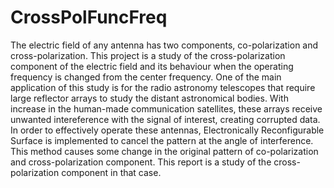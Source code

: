 # CrossPolFuncFreq
The electric field of any antenna has two components, co-polarization and cross-polarization. This project is a study of the cross-polarization component of the electric field and its behaviour when the operating frequency is changed from the center frequency. One of the main application of this study is for the radio astronomy telescopes that require large reflector arrays to study the distant astronomical bodies. With increase in the human-made communication satellites, these arrays receive unwanted intereference with the signal of interest, creating corrupted data. In order to effectively operate these antennas, Electronically Reconfigurable Surface is implemented to cancel the pattern at the angle of interference. This method causes some change in the original pattern of co-polarization and cross-polarization component. This report is a study of the cross-polarization component in that case.


